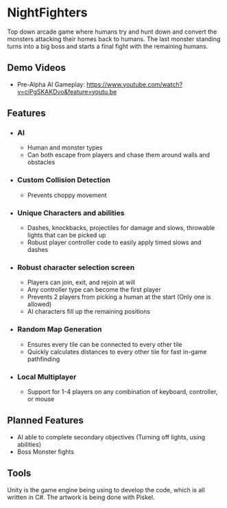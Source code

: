 # NightFighters
Top down arcade game where humans try and hunt down and convert the monsters attacking their homes back to humans. The last monster standing turns into a big boss and starts a final fight with the remaining humans.

## Demo Videos 
- Pre-Alpha AI Gameplay: https://www.youtube.com/watch?v=ciPgSKAKDvo&feature=youtu.be 

## Features
- ### AI
  - Human and monster types
  - Can both escape from players and chase them around walls and obstacles
- ### Custom Collision Detection
  - Prevents choppy movement
- ### Unique Characters and abilities
  - Dashes, knockbacks, projectiles for damage and slows, throwable lights that can be picked up
  - Robust player controller code to easily apply timed slows and dashes
- ### Robust character selection screen
  - Players can join, exit, and rejoin at will
  - Any controller type can become the first player
  - Prevents 2 players from picking a human at the start (Only one is allowed)
  - AI characters fill up the remaining positions
- ### Random Map Generation
  - Ensures every tile can be connected to every other tile
  - Quickly calculates distances to every other tile for fast in-game pathfinding
- ### Local Multiplayer
  - Support for 1-4 players on any combination of keyboard, controller, or mouse
  
## Planned Features
- AI able to complete secondary objectives (Turning off lights, using abilities)
- Boss Monster fights

## Tools
Unity is the game engine being using to develop the code, which is all written in C#. The artwork is being done with Piskel.
